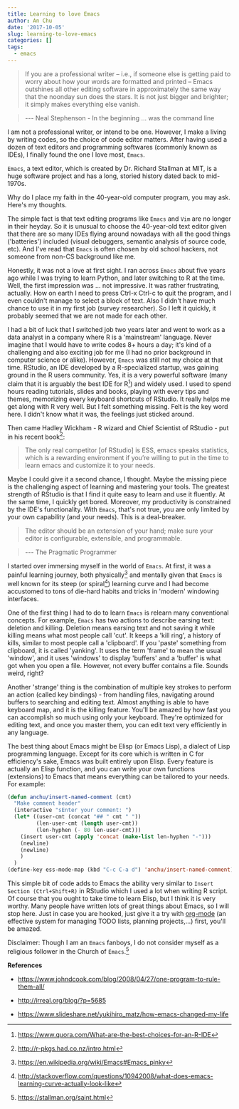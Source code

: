```yaml
---
title: Learning to love Emacs
author: An Chu
date: '2017-10-05'
slug: learning-to-love-emacs
categories: []
tags:
  - emacs
---
```


> If you are a professional writer – i.e., if someone else is getting paid to
> worry about how your words are formatted and printed – Emacs outshines all
> other editing software in approximately the same way that the noonday sun does
> the stars. It is not just bigger and brighter; it simply makes everything else
> vanish.

> --- Neal Stephenson - In the beginning ... was the command line

I am not a professional writer, or intend to be one. However, I make a living by
writing codes, so the choice of code editor matters. After having used a dozen
of text editors and programming softwares (commonly known as IDEs), I finally
found the one I love most, `Emacs`.

`Emacs`, a text editor, which is created by Dr. Richard Stallman at MIT, is a
huge software project and has a long, storied history dated back to
mid-1970s.


Why do I place my faith in the 40-year-old computer program, you may
ask. Here's my thoughts.

The simple fact is that text editing programs like `Emacs` and `Vim` are no
longer in their heyday.  So it is unusual to choose the 40-year-old text editor
given that there are so many IDEs flying around nowadays with all the good
things ('batteries') included (visual debuggers, semantic analysis of source
code, etc). And I've read that `Emacs` is often chosen by old school hackers,
not someone from non-CS background like me.

Honestly, it was not a love at first sight. I ran across `Emacs` about five
years ago while I was trying to learn Python, and later switching to R at the
time. Well, the first impression was ... not impressive. It was rather
frustrating, actually. How on earth I need to press Ctrl-x Ctrl-c to quit the
program, and I even couldn't manage to select a block of text. Also I didn't
have much chance to use it in my first job (survey researcher). So I left it
quickly, it probably seemed that we are not made for each other.

I had a bit of luck that I switched job two years later and went to work as a
data analyst in a company where R is a 'mainstream' language. Never imagine that
I would have to write codes 8+ hours a day; it's kind of a challenging and also
exciting job for me (I had no prior background in computer science or
alike). However, `Emacs` was still not my choice at that time.  RStudio, an IDE
developed by a R-specialized startup, was gaining ground in the R users
community. Yes, it is a very powerful software (many claim that it is arguably
the best IDE for R[^2]) and widely used. I used to spend hours reading
tutorials, slides and books, playing with every tips and themes, memorizing
every keyboard shortcuts of RStudio. It really helps me get along with R very
well. But I felt something missing. Felt is the key word here. I didn't know
what it was, the feelings just sticked around.

Then came Hadley Wickham - R wizard and Chief Scientist of RStudio - put in his
recent book[^3]:

> The only real competitor [of RStudio] is ESS, emacs speaks statistics, which is
> a rewarding environment if you’re willing to put in the time to learn emacs and
> customize it to your needs.

Maybe I could give it a second chance, I thought. Maybe the missing piece is the
challenging aspect of learning and mastering your tools. The greatest strength
of RStudio is that I find it quite easy to learn and use it fluently. At the
same time, I quickly get bored. Moreover, my productivity is constrained by the
IDE's functionality.  With `Emacs`, that's not true, you are only limited by
your own capability (and your needs). This is a deal-breaker.

> The editor should be an extension of your hand; make sure your editor is
> configurable, extensible, and programmable.

> --- The Pragmatic Programmer

I started over immersing myself in the world of `Emacs`. At first, it was a
painful learning journey, both physically[^4] and mentally given that `Emacs` is
well known for its steep (or spiral[^5]) learning curve and I had become
accustomed to tons of die-hard habits and tricks in 'modern' windowing
interfaces.

One of the first thing I had to do to learn `Emacs` is relearn many conventional
concepts. For example, `Emacs` has two actions to describe earsing text:
deletion and killing. Deletion means earsing text and not saving it while
killing means what most people call 'cut'. It keeps a 'kill ring', a history of
kills, similar to most people call a 'clipboard'. If you 'paste' something from
clipboard, it is called 'yanking'. It uses the term 'frame' to mean the usual
'window', and it uses 'windows' to display 'buffers' and a 'buffer' is what got
when you open a file. However, not every buffer contains a file. Sounds weird,
right?

Another 'strange' thing is the combination of multiple key strokes to perform an
action (called key bindings) - from handling files, navigating around buffers to
searching and editing text. Almost anything is able to have keyboard map, and it
is the killing feature.  You'll be amazed by how fast you can accomplish so much
using only your keyboard. They're optimized for editing text, and once you
master them, you can edit text very efficiently in any language.

The best thing about Emacs might be Elisp (or Emacs Lisp), a dialect of Lisp
programming language. Except for its core which is written in C for efficiency's
sake, Emacs was built entirely upon Elisp. Every feature is actually an Elisp
function, and you can write your own functions (extensions) to Emacs that means
everything can be tailored to your needs. For example:

```lisp
(defun anchu/insert-named-comment (cmt)
  "Make comment header"
  (interactive "sEnter your comment: ")
  (let* ((user-cmt (concat "## " cmt " "))
         (len-user-cmt (length user-cmt))
         (len-hyphen (- 80 len-user-cmt)))
    (insert user-cmt (apply 'concat (make-list len-hyphen "-")))
    (newline)
    (newline)
    )
  )
(define-key ess-mode-map (kbd "C-c C-a d") 'anchu/insert-named-comment)
```

This simple bit of code adds to Emacs the ability very similar to `Insert
Section (Ctrl+Shift+R)` in RStudio which I used a lot when writing R script. Of
course that you ought to take time to learn Elisp, but I think it is very
worthy. Many people have written lots of great things about Emacs, so I will
stop here. Just in case you are hooked, just give it a try with
[org-mode](https://orgmode.org/) (an effective system for managing TODO lists,
planning projects,...) first, you'll be amazed.

Disclaimer: Though I am an `Emacs` fanboys, I do not consider myself as a
religious follower in the Church of `Emacs`.[^1]

**References**

* <https://www.johndcook.com/blog/2008/04/27/one-program-to-rule-them-all/>

* <http://irreal.org/blog/?p=5685>

* <https://www.slideshare.net/yukihiro_matz/how-emacs-changed-my-life>


[^1]: <https://stallman.org/saint.html>

[^2]: <https://www.quora.com/What-are-the-best-choices-for-an-R-IDE>

[^3]: <http://r-pkgs.had.co.nz/intro.html>

[^4]: <https://en.wikipedia.org/wiki/Emacs#Emacs_pinky>

[^5]: <http://stackoverflow.com/questions/10942008/what-does-emacs-learning-curve-actually-look-like>
